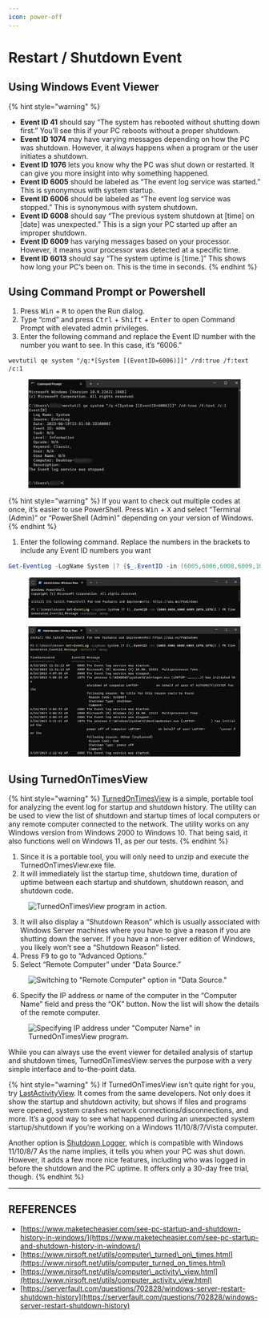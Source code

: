 ```yaml
---
icon: power-off
---
```


# Restart / Shutdown Event

## Using Windows Event Viewer

{% hint style="warning" %}
* **Event ID 41** should say “The system has rebooted without shutting down first.” You’ll see this if your PC reboots without a proper shutdown.
* **Event ID 1074** may have varying messages depending on how the PC was shutdown. However, it always happens when a program or the user initiates a shutdown.
* **Event ID 1076** lets you know why the PC was shut down or restarted. It can give you more insight into why something happened.
* **Event ID 6005** should be labeled as “The event log service was started.” This is synonymous with system startup.
* **Event ID 6006** should be labeled as “The event log service was stopped.” This is synonymous with system shutdown.
* **Event ID 6008** should say “The previous system shutdown at \[time] on \[date] was unexpected.” This is a sign your PC started up after an improper shutdown.
* **Event ID 6009** has varying messages based on your processor. However, it means your processor was detected at a specific time.
* **Event ID 6013** should say “The system uptime is \[time.]” This shows how long your PC’s been on. This is the time in seconds.
{% endhint %}



## Using Command Prompt or Powershell



1. Press <kbd>Win</kbd> + <kbd>R</kbd> to open the Run dialog.
2. Type “cmd” and press <kbd>Ctrl</kbd> + <kbd>Shift</kbd> + <kbd>Enter</kbd> to open Command Prompt with elevated admin privileges.
3. Enter the following command and replace the Event ID number with the number you want to see. In this case, it’s “6006.”

```
wevtutil qe system "/q:*[System [(EventID=6006)]]" /rd:true /f:text /c:1
```

<figure><img src="../../.gitbook/assets/image (11) (1).png" alt=""><figcaption></figcaption></figure>

{% hint style="warning" %}
If you want to check out multiple codes at once, it’s easier to use PowerShell. Press <kbd>Win</kbd> + <kbd>X</kbd> and select “Terminal (Admin)” or “PowerShell (Admin)” depending on your version of Windows.
{% endhint %}

1. Enter the following command. Replace the numbers in the brackets to include any Event ID numbers you want

```powershell
Get-EventLog -LogName System |? {$_.EventID -in (6005,6006,6008,6009,1074,1076)} | ft TimeGenerated,EventId,Message -AutoSize -wrap
```

<figure><img src="../../.gitbook/assets/image (12).png" alt=""><figcaption></figcaption></figure>

<figure><img src="../../.gitbook/assets/image (13).png" alt=""><figcaption></figcaption></figure>

## Using TurnedOnTimesView

{% hint style="warning" %}
[TurnedOnTimesView](https://www.nirsoft.net/utils/computer_turned_on_times.html) is a simple, portable tool for analyzing the event log for startup and shutdown history. The utility can be used to view the list of shutdown and startup times of local computers or any remote computer connected to the network. The utility works on any Windows version from Windows 2000 to Windows 10. That being said, it also functions well on Windows 11, as per our tests.
{% endhint %}

1. Since it is a portable tool, you will only need to unzip and execute the TurnedOnTimesView.exe file.
2. It will immediately list the startup time, shutdown time, duration of uptime between each startup and shutdown, shutdown reason, and shutdown code.

<figure><img src="https://www.maketecheasier.com/assets/uploads/2023/06/how-to-see-pc-startup-and-shutdown-history-in-windows-turnedontimes.jpg" alt="TurnedOnTimesView program in action." height="425" width="731"><figcaption></figcaption></figure>

3. It will also display a “Shutdown Reason” which is usually associated with Windows Server machines where you have to give a reason if you are shutting down the server. If you have a non-server edition of Windows, you likely won’t see a “Shutdown Reason” listed.
4. Press <kbd>F9</kbd> to go to “Advanced Options.”
5. Select “Remote Computer” under “Data Source.”

<figure><img src="https://www.maketecheasier.com/assets/uploads/2023/06/see-pc-startup-shutdown-remote-computer-option-menu.jpg" alt="Switching to &#x22;Remote Computer&#x22; option in &#x22;Data Source.&#x22;" height="527" width="589"><figcaption></figcaption></figure>

6. Specify the IP address or name of the computer in the “Computer Name” field and press the “OK” button. Now the list will show the details of the remote computer.

<figure><img src="https://www.maketecheasier.com/assets/uploads/2023/06/how-to-see-pc-startup-and-shutdown-history-in-windows-turnedontimes-advanced.jpg" alt="Specifying IP address under &#x22;Computer Name&#x22; in TurnedOnTimesView program." height="527" width="589"><figcaption></figcaption></figure>

While you can always use the event viewer for detailed analysis of startup and shutdown times, TurnedOnTimesView serves the purpose with a very simple interface and to-the-point data.



{% hint style="warning" %}
If TurnedOnTimesView isn’t quite right for you, try [LastActivityView](https://nirsoft.net/utils/computer_activity_view.html). It comes from the same developers. Not only does it show the startup and shutdown activity, but shows if files and programs were opened, system crashes network connections/disconnections, and more. It’s a good way to see what happened during an unexpected system startup/shutdown if you’re working on a Windows 11/10/8/7/Vista computer.

Another option is [Shutdown Logger](https://www.appsvoid.com/products/shutdown-logger/), which is compatible with Windows 11/10/8/7 As the name implies, it tells you when your PC was shut down. However, it adds a few more nice features, including who was logged in before the shutdown and the PC uptime. It offers only a 30-day free trial, though.
{% endhint %}



***

## REFERENCES

* [https://www.maketecheasier.com/see-pc-startup-and-shutdown-history-in-windows/](https://www.maketecheasier.com/see-pc-startup-and-shutdown-history-in-windows/)
* [https://www.nirsoft.net/utils/computer\_turned\_on\_times.html](https://www.nirsoft.net/utils/computer_turned_on_times.html)
* [https://www.nirsoft.net/utils/computer\_activity\_view.html](https://www.nirsoft.net/utils/computer_activity_view.html)
* [https://serverfault.com/questions/702828/windows-server-restart-shutdown-history](https://serverfault.com/questions/702828/windows-server-restart-shutdown-history)
